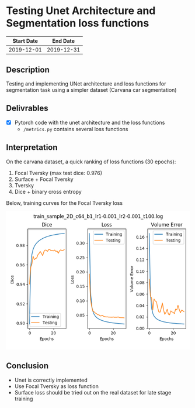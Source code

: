 # Testing Unet Architecture and Segmentation loss functions

|Start Date|End Date  |
|----------|----------|
|2019-12-01|2019-12-31|

## Description

Testing and implementing UNet architecture and loss functions for segmentation task using a simpler dataset (Carvana car segmentation)


## Delivrables

- [x] Pytorch code with the unet architecture and the loss functions
  - `/metrics.py` contains several loss functions

## Interpretation

On the carvana dataset, a quick ranking of loss functions (30 epochs):

1. Focal Tversky (max test dice: 0.976)
2. Surface + Focal Tversky
3. Tversky 
4. Dice + binary cross entropy 

Below, training curves for the Focal Tversky loss


![Focal Tversky Loss on Carvana dataset](/static/focal_Tversky_carvana_training_.png?ra=true "Focal Tversky Loss on Carvana dataset")

## Conclusion

- Unet is correctly implemented
- Use Focal Tversky as loss function
- Surface loss should be tried out on the real dataset for late stage training